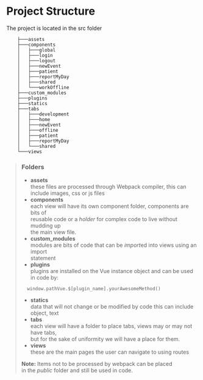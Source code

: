 # Project Structure

The project is located in the src folder

```
    ├───assets
    ├───components
    │   ├───global
    │   ├───login
    │   ├───logout
    │   ├───newEvent
    │   ├───patient
    │   ├───reportMyDay
    │   ├───shared
    │   └───workOffline
    ├───custom_modules
    ├───plugins
    ├───statics
    ├───tabs
    │   ├───development
    │   ├───home
    │   ├───newEvent
    │   ├───offline
    │   ├───patient
    │   ├───reportMyDay
    │   └───shared
    └───views
```
> ### Folders
>
> - **assets**  
>   these files are processed through Webpack compiler, this can include images, css or js files
> - **components**  
>   each view will have its own component folder, components are bits of  
>   reusable code or a *holder* for complex code to live without mudding up  
>   the main view file.
> - **custom_modules**  
>   modules are bits of code that can be *import*ed into views using an import  
>   statement 
> - **plugins**  
>   plugins are installed on the Vue instance object and can be used in code by:
> ``` javacript
>   window.pathVue.$[plugin_name].yourAwesomeMethod()
> ```
> - **statics**   
>   data that will not change or be modified by code this can include object, text 
> - **tabs**  
>   each view will have a folder to place tabs, views may or may not have tabs,  
>   but for the sake of uniformity we will have a place for them.
> - **views**  
>   these are the main pages the user can navigate to using routes
>    
>  **Note:** Items not to be processed by webpack can be placed  
>   in the *public* folder and still be used in code.



 